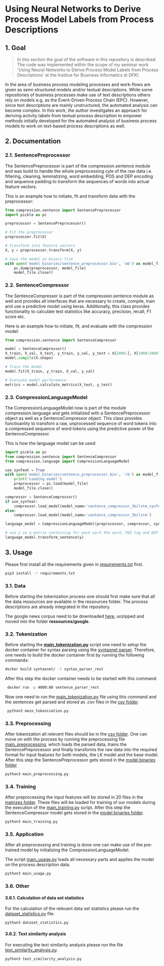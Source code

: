 # Using Neural Networks to Derive Process Model Labels from Process Descriptions

## 1. Goal
> In this section the goal of the software in this repository is described. The code was implemented within the scope of my seminar work 'Using Neural Networks to Derive Process Model Labels from Process Descriptions' at the Institue for Business Informatics at DFKI.

In the area of business process modeling processes and work-flows are given as semi-structured models and/or textual descriptions. While some repositories of business processes make use of text descriptions others rely on models e.g. as the Event-Driven Process Chain (EPC). However, since text descriptions are mainly unstructured, the automated analysis can become complex. In this work, the author investigates an approach for deriving activity labels from textual process description to empower methods initially developed for the automated analysis of business process models to work on text-based process descriptions as well.
## 2. Documentation
### 2.1. SentencePreprocessor
The SentencePreprocessor is part of the compression.sentence module and was build to handle the whole preprocessing cyle of the raw data i.e. filtering, cleaning, lemmatizing, word embedding, POS and DEP encoding and sequence padding to transform the sequences of words into actual feature vectors. 

This is an example how to initiate, fit and transform data with the preprocessor:
````python
from compression.sentence import SentencePreprocessor
import pickle as pc

preprocessor = SentencePreprocessor()

# Fit the preprocessor
preprocessor.fit(X)

# Transform into feature vectors
X, y = preprocessor.transform(X, y)

# Save the model as binary file
with open('model_binaries/sentence_preprocessor.bin', 'wb') as model_file:
    pc.dump(preprocessor, model_file)
    model_file.close()
````
### 2.2. SentenceCompressor
The SentenceCompressor is part of the compression.sentence module as well and provides all interfaces that are necessary to create, compile, train and use a predictive model using keras. Additionally, this class provides functionality to calculate test statistics like accuracy, precision, recall, F1 score etc.

Here is an example how to initiate, fit, and evaluate with the compression model:
````python
from compression.sentence import SentenceCompressor

model = SentenceCompressor()
X_train, X_val, X_test, y_train, y_val, y_test = X[2000:], X[1000:2000], X[:1000], y[2000:], y[1000:2000], y[:1000]
model.compile(X.shape)

# Train the model
model.fit(X_train, y_train, X_val, y_val)

# Evaluate model performance
metrics = model.calculate_metrics(X_test, y_test)
````
### 2.3. CompressionLanguageModel
The CompressionLanguageModel now is part of the module compression.language and gets initialized with a SentencePreprocessor object as well as a SentenceCompressor object. This class provides functioanlity to transforn a raw, unprocessed sequence of word tokens into a compressed sequence of word tokens using the predictive power of the SentenceCompressor.

This is how the language model can be used:
````python
import pickle as pc
from compression.sentence import SentenceCompressor
from compression.language import CompressionLanguageModel

use_synfeat = True
with open('model_binaries/sentence_preprocessor.bin', 'rb') as model_file:
    print('Loading model')
    preprocessor = pc.load(model_file)
    model_file.close()

compressor = SentenceCompressor()
if use_synfeat:
    compressor.load_model(model_name='sentence_compressor_3bilstm_synfeat')
else:
    compressor.load_model(model_name='sentence_compressor_3bilstm')

language_model = CompressionLanguageModel(preprocessor, compressor, syn_feat=use_synfeat)

# use y as a matrix containing for each word the word, POS tag and DEP label
language_model.transform_sentence(y)
````
## 3. Usage
Please first install all the requirements given in [requirements.txt](requirements.txt) first.
```bash
pip3 install -r requirements.txt
```
### 3.1. Data
Before starting the tokenization process one should first make sure that all the data ressources are available in the ressources folder. The process descriptions are already integrated in the repository.

The google news corpus need to be downloaded [here](https://github.com/google-research-datasets/sentence-compression/tree/master/data), unzipped and moved into the folder **ressources/google**.
### 3.2. Tokenization
Before starting the [**main_tokenization.py**](main_tokenization.py) script one need to setup the docker container for syntax parsing using the [syntaxnet parser](https://github.com/tensorflow/models/tree/master/research/syntaxnet).
Therefore, one needs to build the docker container first by running the following commands:
```bash
docker build syntaxnet/ -t syntax_parser_rest
```
After this step the docker container needs to be started with this command:
```bash
 docker run -p 4000:80 sentence_parser_rest
```
Now one need to run the [main_tokenization.py](main_tokenization.py) file using this command and the sentences get parsed and stored as .csv files in the [csv folder](csv).
```bash
 python3 main_tokenization.py
```
### 3.3. Preprocessing
After tokenization all relevant files should be in the [csv folder](csv).
One can move on with the process by running the preprocessing file [main_preprocessing](main_preprocessing.py), which loads the parsed data, trains the SentencePreprocessor and finally transforms the raw data into the required format for input features for both models, the LK model and the base model.
After this step the SentencePreprocessor gets stored in the [model binaries folder](model_binaries)
```bash
python3 main_preprocessing.py
```
### 3.4. Training
After preprocessing the input features will be stored in 20 files in the [matrizes folder](matrizes).
These files will be loaded for training of our models during the execution of the [main_training.py](main_training.py) script. After this step the SentenceCompressor model gets stored in the [model binaries folder](model_binaries).
```bash
python3 main_training.py
```
### 3.5. Application
After all preprocessing and training is done one can make use of the pre-trained model by initializing the CompressionLanguageModel.

The script [main_usage.py](main_usage.py) loads all necessary parts and applies the model on the process description data.
```bash
python3 main_usage.py
```
### 3.6. Other
#### 3.6.1. Calculation of data set statistics
For the calculation of the relevant data set statistics please run the [dataset_statistics.py](dataset_statistics.py) file.
````bash
python3 dataset_statistics.py
````
#### 3.6.2. Text similarity analysis
For executing the text similarity analysis please run the file [text_similarity_analysis.py](text_similarity_analysis.py).
````bash
python3 text_similarity_analysis.py
````